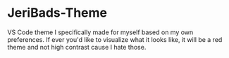 # JeriBads-Theme
VS Code theme I specifically made for myself based on my own preferences. If ever you'd like to visualize what it looks like, it will be a red theme and not high contrast cause I hate those.
